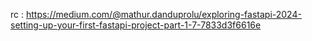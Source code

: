 rc :
https://medium.com/@mathur.danduprolu/exploring-fastapi-2024-setting-up-your-first-fastapi-project-part-1-7-7833d3f6616e
